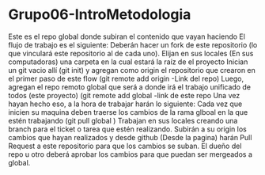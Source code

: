 # Grupo06-IntroMetodologia
Este es el repo global donde subiran el contenido que vayan haciendo
El flujo de trabajo es el siguiente:
Deberán hacer un fork de este repositorio (lo que vinculará este repositorio al de cada uno).
Elijan en sus locales (En sus computadoras) una carpeta en la cual estará la raíz de el proyecto
Inician un git vacio allí (git init) y agregan como origin el repositorio que crearon en el primer paso de este flow (git remote add origin -Link del repo)
Luego, agregan el repo remoto global que será a donde irá el trabajo unificado de todos (este proyecto) (git remote add global -link de este repo
Una vez hayan hecho eso, a la hora de trabajar harán lo siguiente:
Cada vez que inicien su maquina deben traerse los cambios de la rama glboal en la que estén trabajando (git pull global )
Trabajan en sus locales creando una branch para el ticket o tarea que estén realizando.
Subirán a su origin los cambios que hayan realizados y desde github (Desde la pagina) harán Pull Request a este repositorio para que los cambios se suban.
El dueño del repo u otro deberá aprobar los cambios para que puedan ser mergeados a global.
